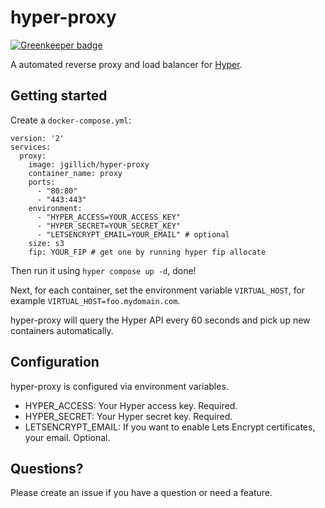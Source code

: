 # hyper-proxy

[![Greenkeeper badge](https://badges.greenkeeper.io/jgillich/hyper-proxy.svg)](https://greenkeeper.io/)

A automated reverse proxy and load balancer for [Hyper](https://hyper.sh/).

## Getting started

Create a `docker-compose.yml`:

```
version: '2'
services:
  proxy:
    image: jgillich/hyper-proxy
    container_name: proxy
    ports:
      - "80:80"
      - "443:443"
    environment:
      - "HYPER_ACCESS=YOUR_ACCESS_KEY"
      - "HYPER_SECRET=YOUR_SECRET_KEY"
      - "LETSENCRYPT_EMAIL=YOUR_EMAIL" # optional
    size: s3
    fip: YOUR_FIP # get one by running hyper fip allocate
```

Then run it using `hyper compose up -d`, done!

Next, for each container, set the environment variable `VIRTUAL_HOST`, for
example `VIRTUAL_HOST=foo.mydomain.com`.

hyper-proxy will query the Hyper API every 60 seconds and pick up new containers
automatically.

## Configuration

hyper-proxy is configured via environment variables.

* HYPER_ACCESS: Your Hyper access key. Required.
* HYPER_SECRET: Your Hyper secret key. Required.
* LETSENCRYPT_EMAIL: If you want to enable Lets Encrypt certificates, your email. Optional.

## Questions?

Please create an issue if you have a question or need a feature.